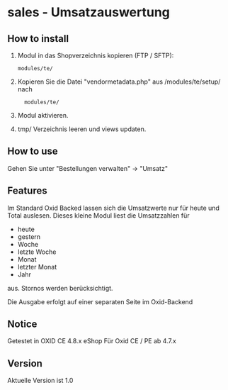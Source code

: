 sales - Umsatzauswertung
=================================================

How to install
--------------
1.    Modul in das Shopverzeichnis kopieren (FTP / SFTP):

          modules/te/
          
2.    Kopieren Sie die Datei "vendormetadata.php" aus /modules/te/setup/ nach

            modules/te/

3.    Modul aktivieren.

4.    tmp/ Verzeichnis leeren und views updaten.


How to use
----------
Gehen Sie unter "Bestellungen verwalten" -> "Umsatz"



Features
--------

Im Standard Oxid Backed lassen sich die Umsatzwerte nur für heute und Total auslesen. Dieses kleine Modul liest die Umsatzzahlen für
- heute
- gestern
- Woche
- letzte Woche
- Monat
- letzter Monat
- Jahr 

aus. Stornos werden berücksichtigt.

Die Ausgabe erfolgt auf einer separaten Seite im Oxid-Backend


Notice
------------
Getestet in OXID CE 4.8.x eShop
Für Oxid CE / PE ab 4.7.x


Version
-------
Aktuelle Version ist 1.0